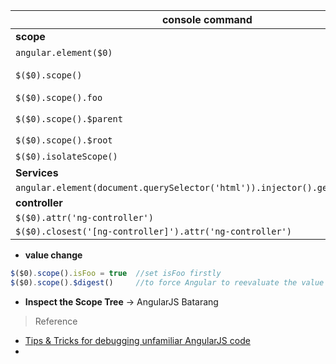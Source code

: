 
|console command|function|
|---|---|
|**scope**||
| `angular.element($0)`|get the element(jquery)|
|`$($0).scope()`|the scope associated with the element|
|`$($0).scope().foo`|the scope of property foo|
|`$($0).scope().$parent`|parent scope, can use chain, `$($0).scope().$parent.$parent`|
|`$($0).scope().$root`|root scope|
|`$($0).isolateScope()`|directive with isolate scope|
|**Services**||
|`angular.element(document.querySelector('html')).injector().get('MyService')`||
|**controller**||
|`$($0).attr('ng-controller')`||
|`$($0).closest('[ng-controller]').attr('ng-controller')`||

- **value change**
  
```javascript
$($0).scope().isFoo = true  //set isFoo firstly
$($0).scope().$digest()     //to force Angular to reevaluate the value
```

- **Inspect the Scope Tree**  -> AngularJS Batarang

> Reference

- [Tips & Tricks for debugging unfamiliar AngularJS code](https://eng.localytics.com/tips-and-tricks-for-debugging-unfamiliar-angularjs-code/)
- 
